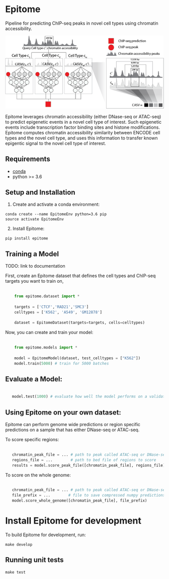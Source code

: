 # Epitome

Pipeline for predicting ChIP-seq peaks in novel cell types using chromatin accessibility.

![Epitome Diagram](docs/figures/epitome_diagram_celllines.png)

Epitome leverages chromatin accessibility (either DNase-seq or ATAC-seq) to predict epigenetic events in a novel cell type of interest. Such epigenetic events include transcription factor binding sites and histone modifications. Epitome computes chromatin accessibility similarity between ENCODE cell types and the novel cell type, and uses this information to transfer known epigentic signal to the novel cell type of interest.


## Requirements
* [conda](https://docs.conda.io/en/latest/miniconda.html)
* python >= 3.6

## Setup and Installation
1. Create and activate a conda environment:
```
conda create --name EpitomeEnv python=3.6 pip
source activate EpitomeEnv
```
2. Install Epitome:
```
pip install epitome
```


## Training a Model

TODO: link to documentation

First, create an Epitome dataset that defines the cell types and ChIP-seq
targets you want to train on,


```python

    from epitome.dataset import *

    targets = ['CTCF','RAD21','SMC3']
    celltypes = ['K562', 'A549', 'GM12878']

    dataset = EpitomeDataset(targets=targets, cells=celltypes)

```

Now, you can create and train your model:

```python

    from epitome.models import *

    model = EpitomeModel(dataset, test_celltypes = ["K562"])
    model.train(5000) # train for 5000 batches
```

## Evaluate a Model:

```python

   model.test(1000) # evaluate how well the model performs on a validation chromosome

```

## Using Epitome on your own dataset:

Epitome can perform genome wide predictions or region specific predictions on
a sample that has either DNase-seq or ATAC-seq.

To score specific regions:

```python

   chromatin_peak_file = ... # path to peak called ATAC-seq or DNase-seq in bed format
   regions_file = ...        # path to bed file of regions to score
   results = model.score_peak_file([chromatin_peak_file], regions_file)

```

To score on the whole genome:

```python

   chromatin_peak_file = ... # path to peak called ATAC-seq or DNase-seq in bed format
   file_prefix = ...        # file to save compressed numpy predictions to.
   model.score_whole_genome([chromatin_peak_file], file_prefix)

```


# Install Epitome for development

To build Epitome for development, run:

```
make develop
```

## Running unit tests

```
make test
```
